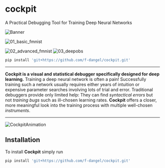 # cockpit
A Practical Debugging Tool for Training Deep Neural Networks


![Banner](https://user-images.githubusercontent.com/15075906/136156325-af7861d7-d184-4513-82b6-077f4b859cbb.png)



![01_basic_fmnist](https://user-images.githubusercontent.com/15075906/136155808-cb4b5938-ec96-4f2c-94a0-0c27ef47ff12.png)

![02_advanced_fmnist](https://user-images.githubusercontent.com/15075906/136155865-e77dc04a-0e0b-43e2-89e8-c1b04a9832ab.png)
![03_deepobs](https://user-images.githubusercontent.com/15075906/136155874-3b0b8439-ce55-4aad-b77c-111bdc5913cc.png)


```bash
pip install 'git+https://github.com/f-dangel/cockpit.git'
```

---

**Cockpit is a visual and statistical debugger specifically designed for deep learning.** Training a deep neural network is often a pain! Successfully training such a network usually requires either years of intuition or expensive parameter searches involving lots of trial and error. Traditional debuggers provide only limited help: They can find *syntactical errors* but not *training bugs* such as ill-chosen learning rates. **Cockpit** offers a closer, more meaningful look into the training process with multiple well-chosen *instruments*.

---

![CockpitAnimation](docs/source/_static/showcase.gif)

<!-- Installation -->
## Installation

To install **Cockpit** simply run

```bash
pip install 'git+https://github.com/f-dangel/cockpit.git'
```



